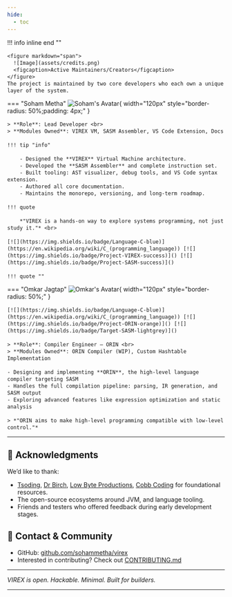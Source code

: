 ```yaml
---
hide:
  - toc
---
```


!!! info inline end ""

    <figure markdown="span">
      ![Image](assets/credits.png)
      <figcaption>Active Maintainers/Creators</figcaption>
    </figure>
    The project is maintained by two core developers who each own a unique layer of the system.




=== "Soham Metha"
    ![Soham's Avatar](https://www.github.com/Soham-Metha.png){ width="120px" style="border-radius: 50%;padding: 4px;" } 

    > **Role**: Lead Developer <br>
    > **Modules Owned**: VIREX VM, SASM Assembler, VS Code Extension, Docs

    !!! tip "info"

        - Designed the **VIREX** Virtual Machine architecture.
        - Developed the **SASM Assembler** and complete instruction set.
        - Built tooling: AST visualizer, debug tools, and VS Code syntax extension.
        - Authored all core documentation.
        - Maintains the monorepo, versioning, and long-term roadmap.

    !!! quote

        *"VIREX is a hands-on way to explore systems programming, not just study it."* <br>

    [![](https://img.shields.io/badge/Language-C-blue)](https://en.wikipedia.org/wiki/C_(programming_language)) [![](https://img.shields.io/badge/Project-VIREX-success)]() [![](https://img.shields.io/badge/Project-SASM-success)]()

    !!! quote ""
    

=== "Omkar Jagtap"
    ![Omkar's Avatar](https://www.gravatar.com/avatar/00000000000000000000000000000000?d=mp&f=y){ width="120px" style="border-radius: 50%;" }
    
    [![](https://img.shields.io/badge/Language-C-blue)](https://en.wikipedia.org/wiki/C_(programming_language)) [![](https://img.shields.io/badge/Project-ORIN-orange)]() [![](https://img.shields.io/badge/Target-SASM-lightgrey)]()  

    > **Role**: Compiler Engineer – ORIN <br>
    > **Modules Owned**: ORIN Compiler (WIP), Custom Hashtable Implementation

    - Designing and implementing **ORIN**, the high-level language compiler targeting SASM  
    - Handles the full compilation pipeline: parsing, IR generation, and SASM output  
    - Exploring advanced features like expression optimization and static analysis

    > *"ORIN aims to make high-level programming compatible with low-level control."*

---

## 🙏 Acknowledgments

We’d like to thank:
- [Tsoding](https://www.youtube.com/playlist?list=PLpM-Dvs8t0VY73ytTCQqgvgCWttV3m8LM), [Dr Birch](https://www.youtube.com/@dr-Jonas-Birch), [Low Byte Productions](https://www.youtube.com/playlist?list=PLP29wDx6QmW5DdwpdwHCRJsEubS5NrQ9b), [Cobb Coding](https://www.youtube.com/playlist?list=PLRnI_2_ZWhtCxHQ_3zDfW0-RgiWo8ftyj) for foundational resources.
- The open-source ecosystems around JVM, and language tooling.  
- Friends and testers who offered feedback during early development stages.


## 🤝 Contact & Community

- GitHub: [github.com/sohammetha/virex](https://github.com/Soham-Metha/virex)
- Interested in contributing? Check out [CONTRIBUTING.md](../CONTRIBUTING.md)

---

_VIREX is open. Hackable. Minimal. Built for builders._

---
